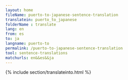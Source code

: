 ```yaml
---
layout: home
fileName: puerto-to-japanese-sentence-translation
translatein: puerto_to_japanese
folderName : translate
lang: en
from: es
to: ja
langname: puerto-to
permalink: /puerto-to-japanese-sentence-translation
tool: sentence-translations
matchurls: en&&es&&ja
---
```

{% include section/translateinto.html %}
